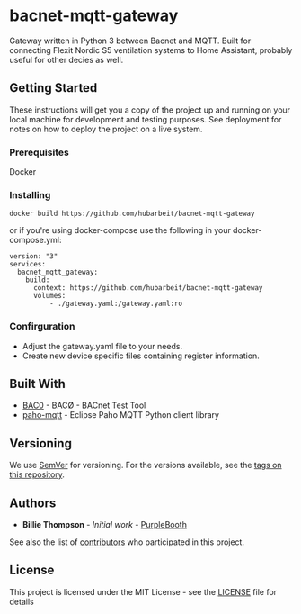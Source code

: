 # bacnet-mqtt-gateway

Gateway written in Python 3 between Bacnet and MQTT. Built for connecting Flexit Nordic S5 ventilation systems to Home Assistant, probably useful for other decies as well.

## Getting Started

These instructions will get you a copy of the project up and running on your local machine for development and testing purposes. See deployment for notes on how to deploy the project on a live system.

### Prerequisites

Docker

### Installing

```
docker build https://github.com/hubarbeit/bacnet-mqtt-gateway
```

or if you're using docker-compose use the following in your docker-compose.yml:

```
version: "3"
services:
  bacnet_mqtt_gateway:
    build:
      context: https://github.com/hubarbeit/bacnet-mqtt-gateway
      volumes:
          - ./gateway.yaml:/gateway.yaml:ro
```

### Confirguration

* Adjust the gateway.yaml file to your needs.
* Create new device specific files containing register information. 

## Built With

* [BAC0](https://bac0.readthedocs.io/) - BACØ - BACnet Test Tool
* [paho-mqtt](http://www.eclipse.org/paho/) - Eclipse Paho MQTT Python client library

## Versioning

We use [SemVer](http://semver.org/) for versioning. For the versions available, see the [tags on this repository](https://github.com/your/project/tags).

## Authors

* **Billie Thompson** - *Initial work* - [PurpleBooth](https://github.com/PurpleBooth)

See also the list of [contributors](https://github.com/your/project/contributors) who participated in this project.

## License

This project is licensed under the MIT License - see the [LICENSE](LICENSE) file for details
